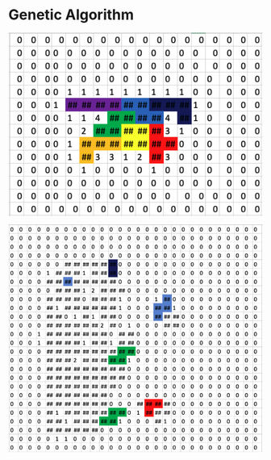 # Genetic Algorithm


![alt text here](https://github.com/JamesSchiller/images/blob/master/Screen%20Shot%202020-05-14%20at%2012.04.40%20AM.png?raw=true)

![alt text here](https://github.com/JamesSchiller/images/blob/master/Screen%20Shot%202020-05-14%20at%2012.02.42%20AM.png?raw=true)
